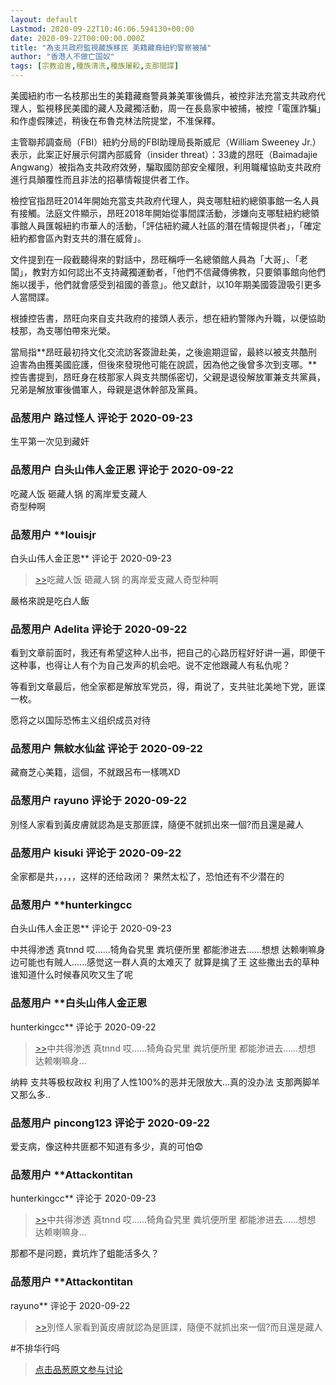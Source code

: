 ```yaml
---
layout: default
Lastmod: 2020-09-22T10:46:06.594130+00:00
date: 2020-09-22T00:00:00.000Z
title: "為支共政府監視藏族移民 美籍藏裔紐約警察被捕"
author: "香港人不做亡国奴"
tags: [宗教迫害,種族清洗,種族屠殺,支那間諜]
---
```


美國紐約市一名枝那出生的美籍藏裔警員兼美軍後備兵，被控非法充當支共政府代理人，監視移民美國的藏人及藏獨活動，周一在長島家中被捕，被控「電匯詐騙」和作虛假陳述，稍後在布魯克林法院提堂，不准保釋。  
  
主管聯邦調查局（FBI）紐約分局的FBI助理局長斯威尼（William Sweeney Jr.）表示，此案正好展示何謂內部威脅（insider threat）：33歲的昂旺（Baimadajie Angwang）被指為支共政府效勞，騙取國防部安全權限，利用職權協助支共政府進行具顛覆性而且非法的招摹情報提供者工作。  
  
檢控官指昂旺2014年開始充當支共政府代理人，與支哪駐紐約總領事館一名人員有接觸。法庭文件顯示，昂旺2018年開始從事間諜活動，涉嫌向支哪駐紐約總領事館人員匯報紐約市華人的活動，「評估紐約藏人社區的潛在情報提供者」，「確定紐約都會區內對支共的潛在威脅」。  
  
文件提到在一段截聽得來的對話中，昂旺稱呼一名總領館人員為「大哥」、「老闆」，教對方如何認出不支持藏獨運動者，「他們不信藏傳佛教，只要領事館向他們施以援手，他們就會感受到祖國的善意」。他又獻計，以10年期美國簽證吸引更多人當間諜。  
  
根據控告書，昂旺向來自支共政府的接頭人表示，想在紐約警隊內升職，以便協助枝那，為支哪怕帶來光榮。  
  
當局指**昂旺最初持文化交流訪客簽證赴美，之後逾期逗留，最終以被支共酷刑迫害為由獲美國庇護，但後來發現他可能在說謊，因為他之後曾多次到支哪。**控告書提到，昂旺身在枝那家人與支共關係密切，父親是退役解放軍兼支共黨員，兄弟是解放軍後備軍人，母親是退休幹部及黨員。

            
### 品葱用户 **路过怪人** 评论于 2020-09-23
        
生平第一次见到藏奸
        


            
### 品葱用户 **白头山伟人金正恩** 评论于 2020-09-22
        
吃藏人饭 砸藏人锅 的离岸爱支藏人  
奇型种啊
        


            
### 品葱用户 **louisjr 
白头山伟人金正恩** 评论于 2020-09-23
        
> [\>>]( "/article/item_id-501232#")吃藏人饭 砸藏人锅 的离岸爱支藏人奇型种啊

  
  
嚴格來說是吃白人飯
        


            
### 品葱用户 **Adelita** 评论于 2020-09-22
        
看到文章前面时，我还有希望这种人出书，把自己的心路历程好好讲一遍，即便干这种事，也得让人有个为自己发声的机会吧。说不定他跟藏人有私仇呢？  
  
等看到文章最后，他全家都是解放军党员，得，甭说了，支共驻北美地下党，匪谍一枚。  
  
愿将之以国际恐怖主义组织成员对待
        


            
### 品葱用户 **無紋水仙盆** 评论于 2020-09-22
        
藏裔芝心美籍，這個，不就跟呂布一樣嗎XD
        


            
### 品葱用户 **rayuno** 评论于 2020-09-22
        
別怪人家看到黃皮膚就認為是支那匪諜，隨便不就抓出來一個?而且還是藏人
        


            
### 品葱用户 **kisuki** 评论于 2020-09-22
        
全家都是共，，，，，这样的还给政闭？ 果然太松了，恐怕还有不少潜在的
        


            
### 品葱用户 **hunterkingcc 
白头山伟人金正恩** 评论于 2020-09-23
        
中共得渗透 真tnnd 哎......犄角旮旯里 粪坑便所里 都能渗进去......想想 达赖喇嘛身边可能也有贼人......感觉这一群人真的太难灭了 就算是擒了王 这些撒出去的草种 谁知道什么时候春风吹又生了呢
        


            
### 品葱用户 **白头山伟人金正恩 
hunterkingcc** 评论于 2020-09-22
        
> [\>>]( "/article/item_id-501470#")中共得渗透 真tnnd 哎......犄角旮旯里 粪坑便所里 都能渗进去......想想 达赖喇嘛身...

  
  
纳粹 支共等极权政权 利用了人性100%的恶并无限放大...真的没办法 支那两脚羊又那么多..
        


            
### 品葱用户 **pincong123** 评论于 2020-09-22
        
爱支病，像这种共匪都不知道有多少，真的可怕😨
        


            
### 品葱用户 **Attackontitan 
hunterkingcc** 评论于 2020-09-23
        
> [\>>]( "/article/item_id-501470#")中共得渗透 真tnnd 哎......犄角旮旯里 粪坑便所里 都能渗进去......想想 达赖喇嘛身...

  
那都不是问题，粪坑炸了蛆能活多久？
        


            
### 品葱用户 **Attackontitan 
rayuno** 评论于 2020-09-22
        
> [\>>]( "/article/item_id-501458#")別怪人家看到黃皮膚就認為是匪諜，隨便不就抓出來一個?而且還是藏人

  
  
#不排华行吗
        






> [点击品葱原文参与讨论](https://pincong.rocks/article/24342)

